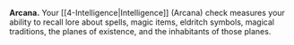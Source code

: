 **Arcana.** Your [[4-Intelligence|Intelligence]] (Arcana) check measures your ability to recall lore about spells, magic items, eldritch symbols, magical traditions, the planes of existence, and the inhabitants of those planes.